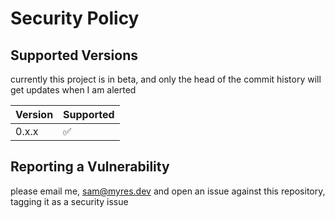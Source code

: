 # Security Policy

## Supported Versions

currently this project is in beta, and only the head of the commit history
will get updates when I am alerted

| Version | Supported          |
| ------- | ------------------ |
| 0.x.x   | :white_check_mark: |

## Reporting a Vulnerability

please email me, sam@myres.dev and open an issue against this repository,
tagging it as a security issue
